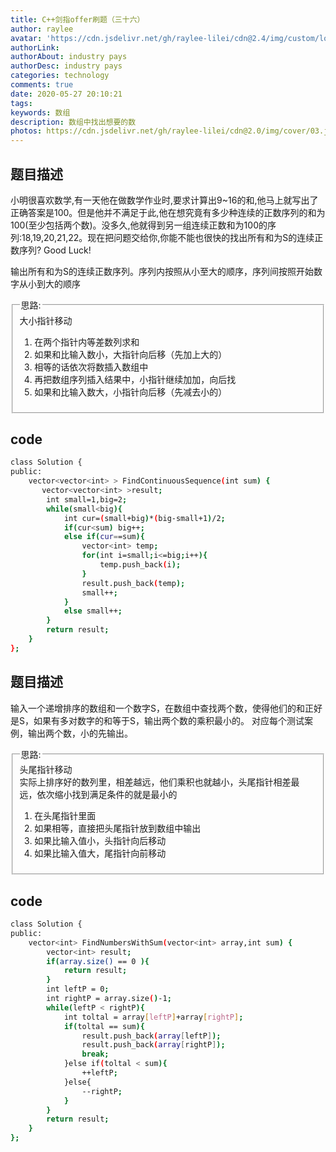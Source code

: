 ```yaml
---
title: C++剑指offer刷题（三十六）
author: raylee
avatar: 'https://cdn.jsdelivr.net/gh/raylee-lilei/cdn@2.4/img/custom/logo_1.png'
authorLink: 
authorAbout: industry pays
authorDesc: industry pays
categories: technology
comments: true
date: 2020-05-27 20:10:21
tags:
keywords: 数组
description: 数组中找出想要的数
photos: https://cdn.jsdelivr.net/gh/raylee-lilei/cdn@2.0/img/cover/03.jpg.webp
---
```


## 题目描述
小明很喜欢数学,有一天他在做数学作业时,要求计算出9~16的和,他马上就写出了正确答案是100。但是他并不满足于此,他在想究竟有多少种连续的正数序列的和为100(至少包括两个数)。没多久,他就得到另一组连续正数和为100的序列:18,19,20,21,22。现在把问题交给你,你能不能也很快的找出所有和为S的连续正数序列? Good Luck!

输出所有和为S的连续正数序列。序列内按照从小至大的顺序，序列间按照开始数字从小到大的顺序

<form action="" method="">
<fieldset><legend font-weight:600>思路:</legend>
<div align=“Center”>大小指针移动</div>

1. 在两个指针内等差数列求和 
2. 如果和比输入数小，大指针向后移（先加上大的）
3. 相等的话依次将数插入数组中
4. 再把数组序列插入结果中，小指针继续加加，向后找
5. 如果和比输入数大，小指针向后移（先减去小的）

</fieldset>
</form>

## code
``` bash
class Solution {
public:
    vector<vector<int> > FindContinuousSequence(int sum) {
       vector<vector<int> >result;
        int small=1,big=2;
        while(small<big){
            int cur=(small+big)*(big-small+1)/2;
            if(cur<sum) big++;
            else if(cur==sum){
                vector<int> temp;
                for(int i=small;i<=big;i++){
                    temp.push_back(i);
                }
                result.push_back(temp);
                small++;
            }
            else small++;
        }
        return result;
    }
};
```

## 题目描述
输入一个递增排序的数组和一个数字S，在数组中查找两个数，使得他们的和正好是S，如果有多对数字的和等于S，输出两个数的乘积最小的。
对应每个测试案例，输出两个数，小的先输出。

<form action="" method="">
<fieldset><legend font-weight:600>思路:</legend>
<div align=“Center”>头尾指针移动</div>
实际上排序好的数列里，相差越远，他们乘积也就越小，头尾指针相差最远，依次缩小找到满足条件的就是最小的

1. 在头尾指针里面
2. 如果相等，直接把头尾指针放到数组中输出
3. 如果比输入值小，头指针向后移动 
4. 如果比输入值大，尾指针向前移动

</fieldset>
</form>

## code 
``` bash 
class Solution {
public:
    vector<int> FindNumbersWithSum(vector<int> array,int sum) {
        vector<int> result;
        if(array.size() == 0 ){
            return result;
        }
        int leftP = 0;
        int rightP = array.size()-1;
        while(leftP < rightP){
            int toltal = array[leftP]+array[rightP];
            if(toltal == sum){
                result.push_back(array[leftP]);
                result.push_back(array[rightP]);
                break;
            }else if(toltal < sum){
                ++leftP;
            }else{
                --rightP;
            }
        }
        return result;
    }
};
```